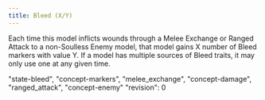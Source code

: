 ```yaml
---
title: Bleed (X/Y)
---
```

Each time this model inflicts wounds through a Melee Exchange or Ranged Attack to a non-Soulless Enemy model, that model gains X number of Bleed markers with value Y.
If a model has multiple sources of Bleed traits, it may only use one at any given time.

"state-bleed", "concept-markers", "melee_exchange", "concept-damage", "ranged_attack", "concept-enemy"
"revision": 0